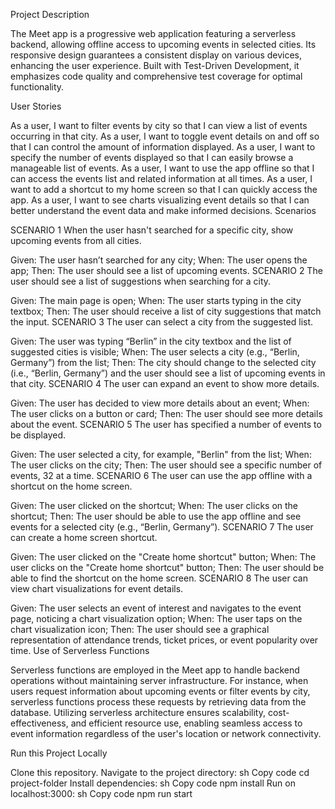 Project Description

The Meet app is a progressive web application featuring a serverless backend, allowing offline access to upcoming events in selected cities. Its responsive design guarantees a consistent display on various devices, enhancing the user experience. Built with Test-Driven Development, it emphasizes code quality and comprehensive test coverage for optimal functionality.

User Stories

As a user, I want to filter events by city so that I can view a list of events occurring in that city.
As a user, I want to toggle event details on and off so that I can control the amount of information displayed.
As a user, I want to specify the number of events displayed so that I can easily browse a manageable list of events.
As a user, I want to use the app offline so that I can access the events list and related information at all times.
As a user, I want to add a shortcut to my home screen so that I can quickly access the app.
As a user, I want to see charts visualizing event details so that I can better understand the event data and make informed decisions.
Scenarios

SCENARIO 1
When the user hasn't searched for a specific city, show upcoming events from all cities.

Given: The user hasn’t searched for any city;
When: The user opens the app;
Then: The user should see a list of upcoming events.
SCENARIO 2
The user should see a list of suggestions when searching for a city.

Given: The main page is open;
When: The user starts typing in the city textbox;
Then: The user should receive a list of city suggestions that match the input.
SCENARIO 3
The user can select a city from the suggested list.

Given: The user was typing “Berlin” in the city textbox and the list of suggested cities is visible;
When: The user selects a city (e.g., “Berlin, Germany”) from the list;
Then: The city should change to the selected city (i.e., “Berlin, Germany”) and the user should see a list of upcoming events in that city.
SCENARIO 4
The user can expand an event to show more details.

Given: The user has decided to view more details about an event;
When: The user clicks on a button or card;
Then: The user should see more details about the event.
SCENARIO 5
The user has specified a number of events to be displayed.

Given: The user selected a city, for example, "Berlin" from the list;
When: The user clicks on the city;
Then: The user should see a specific number of events, 32 at a time.
SCENARIO 6
The user can use the app offline with a shortcut on the home screen.

Given: The user clicked on the shortcut;
When: The user clicks on the shortcut;
Then: The user should be able to use the app offline and see events for a selected city (e.g., “Berlin, Germany”).
SCENARIO 7
The user can create a home screen shortcut.

Given: The user clicked on the "Create home shortcut" button;
When: The user clicks on the "Create home shortcut" button;
Then: The user should be able to find the shortcut on the home screen.
SCENARIO 8
The user can view chart visualizations for event details.

Given: The user selects an event of interest and navigates to the event page, noticing a chart visualization option;
When: The user taps on the chart visualization icon;
Then: The user should see a graphical representation of attendance trends, ticket prices, or event popularity over time.
Use of Serverless Functions

Serverless functions are employed in the Meet app to handle backend operations without maintaining server infrastructure. For instance, when users request information about upcoming events or filter events by city, serverless functions process these requests by retrieving data from the database. Utilizing serverless architecture ensures scalability, cost-effectiveness, and efficient resource use, enabling seamless access to event information regardless of the user's location or network connectivity.

Run this Project Locally

Clone this repository.
Navigate to the project directory:
sh
Copy code
cd project-folder
Install dependencies:
sh
Copy code
npm install
Run on localhost:3000:
sh
Copy code
npm run start





